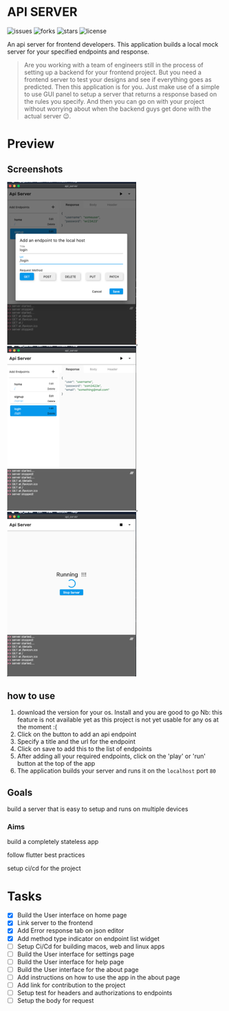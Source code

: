 # API SERVER

![issues](https://img.shields.io/github/issues/AnthonyAniobi/Api_Server)
![forks](https://img.shields.io/github/forks/AnthonyAniobi/Api_Server)
![stars](https://img.shields.io/github/stars/AnthonyAniobi/Api_Server)
![license](https://img.shields.io/github/license/AnthonyAniobi/Api_Server)

An api server for frontend developers. This application builds a local mock server for your specified endpoints and response.


> Are you working with a team of engineers still in the process of setting up a backend for your frontend project. But you need a frontend server to test your designs and see if everything goes as predicted. Then this application is for you.
> Just make use of a simple to use GUI panel to setup a server that returns a response based on the rules you specify. And then you can go on with your project without worrying about when the backend guys get done with the actual server 😉.

# Preview

## Screenshots
<img src="screenshots/add_endpoint.png" width=300/>,<img src="screenshots/endpoints_page.png" width=300/>,<img src="screenshots/running_endpoints.png" width=300/>


## how to use
1. download the version for your os. Install and you are good to go
    Nb: this feature is not available yet as this project is not yet usable for any os at the moment :(
2. Click on the button to add an api endpoint
3. Specify a title and the url for the endpoint
4. Click on save to add this to the list of endpoints
5. After adding all your required endpoints, click on the 'play' or 'run' button at the top of the app
6. The application builds your server and runs it on the `localhost` port `80`


## Goals
build a server that is easy to setup and runs on multiple devices

### Aims
build a completely stateless app

follow flutter best practices

setup ci/cd for the project

# Tasks
- [x] Build the User interface on home page
- [x] Link server to the frontend
- [x] Add Error response tab on json editor
- [x] Add method type indicator on endpoint list widget
- [ ] Setup Ci/Cd for building macos, web and linux apps 
- [ ] Build the User interface for settings page
- [ ] Build the User interface for help page
- [ ] Build the User interface for the about page
- [ ] Add instructions on how to use the app in the about page
- [ ] Add link for contribution to the project 
- [ ] Setup test for headers and authorizations to endpoints
- [ ] Setup the body for request
